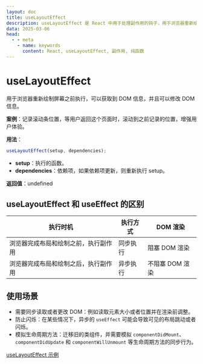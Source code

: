 ```yaml
---
layout: doc
title: useLayoutEffect
description: useLayoutEffect 是 React 中用于处理副作用的钩子，用于浏览器重新绘制屏幕之前执行，可以获取到 DOM 信息，并且可以修改 DOM 信息。
data: 2025-03-06
head:
  - - meta
    - name: keywords
      content: React, useLayoutEffect, 副作用, 纯函数
---
```


# useLayoutEffect

用于浏览器重新绘制屏幕之前执行，可以获取到 DOM 信息，并且可以修改 DOM 信息。

**案例**：记录滚动条位置，等用户返回这个页面时，滚动到之前记录的位置，增强用户体验。

**用法**：

```javascript
useLayoutEffect(setup, dependencies);
```

- **setup**：执行的函数。
- **dependencies**：依赖项，如果依赖项更新，则重新执行 setup。

**返回值**：undefined

## useLayoutEffect 和 useEffect 的区别

| 执行时机                             | 执行方式 | DOM 渲染        |
| ------------------------------------ | -------- | --------------- |
| 浏览器完成布局和绘制之前，执行副作用 | 同步执行 | 阻塞 DOM 渲染   |
| 浏览器完成布局和绘制之后，执行副作用 | 异步执行 | 不阻塞 DOM 渲染 |

## 使用场景

- 需要同步读取或者更改 DOM：例如读取元素大小或者位置并在渲染前调整。
- 防止闪烁：在某些情况下，异步的 `useEffect` 可能会导致可见的布局跳动或者闪烁。
- 模拟生命周期方法：迁移旧的类组件，并需要模拟 `componentDidMount`、`componentDidUpdate` 和 `componentWillUnmount` 等生命周期方法的同步行为。

[useLayoutEffect 示例](https://github.com/capykyo/react-demo/blob/hooks/src/compoments/TypeOperations/UseLayoutEffectStudy.tsx)
